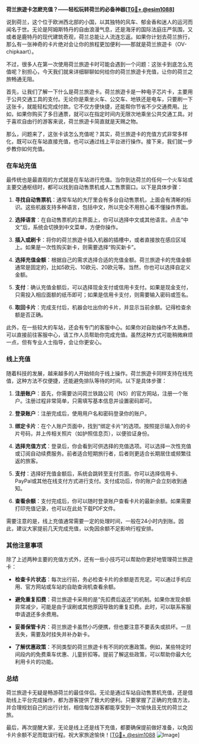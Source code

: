 **荷兰旅遊卡怎麽充值？——轻松玩转荷兰的必备神器[[TG💪+ @esim1088](https://t.me/s/esim1088)]**

说到荷兰，这个位于欧洲西北部的小国，以其独特的风车、郁金香和迷人的运河而闻名于世。无论是阿姆斯特丹的自由浪漫气息，还是海牙的国际法庭庄严氛围，又或者是鹿特丹的现代建筑奇观，荷兰总能让人流连忘返。如果你计划去荷兰旅行，那么有一张神奇的卡片绝对会让你的旅程更加便利——那就是荷兰旅遊卡（OV-chipkaart）。

不过，很多人在第一次使用荷兰旅遊卡时可能会遇到一个问题：这张卡到底怎么充值呢？别担心，今天我们就来详细聊聊如何给你的荷兰旅遊卡充值，让你的荷兰之旅畅通无阻。

首先，让我们了解一下什么是荷兰旅遊卡。荷兰旅遊卡是一种电子芯片卡，主要用于公共交通工具的支付。无论你是乘坐火车、公交车、地铁还是电车，只要刷一下这张卡，就能轻松完成付款。它不仅方便快捷，还能帮你节省不少交通费用。比如，如果你购买了多日通票，就可以在指定时间内无限次地乘坐公共交通工具。对于喜欢自由行的游客来说，荷兰旅遊卡简直就是天赐之物。

那么，问题来了，这张卡该怎么充值呢？其实，荷兰旅遊卡的充值方式非常多样化，既可以在车站直接充值，也可以通过线上平台进行操作。接下来，我们就一步步教你如何充值。

### 在车站充值

最传统也是最直观的方式就是在车站进行充值。当你到达荷兰的任何一个火车站或主要交通枢纽时，都可以找到自动售票机或人工售票窗口。以下是具体步骤：

1. **寻找自动售票机**：通常车站的大厅里会有多台自动售票机，上面会有清晰的标识。这些机器支持多种语言，包括中文，所以完全不用担心看不懂操作界面。

2. **选择语言**：在自动售票机的主界面上，你可以选择中文或其他语言。点击“中文”后，系统会切换到中文菜单，方便你操作。

3. **插入或刷卡**：将你的荷兰旅遊卡插入机器的插槽中，或者直接放在感应区域上。如果是一次性购买新卡，则需要选择“购买新卡”。

4. **选择充值金额**：根据自己的需求选择合适的充值金额。荷兰旅遊卡的充值金额通常是固定的，比如5欧元、10欧元、20欧元等。当然，你也可以选择自定义金额。

5. **支付**：确认充值金额后，可以选择现金支付或信用卡支付。如果是现金支付，只需投入相应面额的纸币即可；如果是信用卡支付，则需要输入密码或签名。

6. **取回卡片**：完成支付后，机器会吐出你的卡片，并显示当前余额。记得检查余额是否正确。

此外，在一些较大的车站，还会有专门的客服中心。如果你对自助操作不太熟悉，可以直接前往客服中心，请工作人员帮助你完成充值。虽然这种方式可能稍微麻烦一点，但有专业人士指导，会让你更安心。

### 线上充值

随着科技的发展，越来越多的人开始倾向于线上操作。荷兰旅遊卡同样支持在线充值，这种方法不仅便捷，还能避免排队等待的时间。以下是具体步骤：

1. **注册账户**：首先，你需要访问荷兰铁路公司（NS）的官方网站，注册一个账户。注册过程非常简单，只需填写基本信息并设置密码即可。

2. **登录账户**：注册完成后，使用用户名和密码登录你的账户。

3. **绑定卡片**：在个人账户页面中，找到“绑定卡片”的选项。按照提示输入你的卡片号码，并上传相关照片（如护照信息页），以便验证身份。

4. **选择充值方式**：登录后，你会看到可供选择的充值选项。可以选择一次性充值或订阅自动续费服务。前者适合短期旅行者，后者则更适合长期居住或频繁往返的旅客。

5. **支付**：选择好充值金额后，系统会跳转至支付页面。你可以选择信用卡、PayPal或其他在线支付方式进行支付。支付成功后，你的账户会立刻收到通知。

6. **查看余额**：支付完成后，你可以随时登录账户查看卡片的最新余额。如果需要打印充值记录，也可以在此处下载PDF文件。

需要注意的是，线上充值通常需要一定的处理时间，一般在24小时内到账。因此，建议大家提前几天完成充值，以免因余额不足影响行程安排。

### 其他注意事项

除了上述两种主要的充值方式外，还有一些小技巧可以帮助你更好地管理荷兰旅遊卡：

- **检查卡片状态**：每次出行前，务必检查卡片的余额是否充足。可以通过手机应用、官方网站或车站的自助查询机查看余额。
  
- **避免重复扣费**：荷兰旅遊卡采用的是“先扣费后返还”的机制。如果你发现余额异常减少，可能是由于误刷或其他原因导致的重复扣费。此时，可以联系客服申请退还多余费用。

- **妥善保管卡片**：荷兰旅遊卡虽然小巧便携，但也要注意不要丢失或损坏。一旦丢失，需要及时挂失并补办新卡。

- **了解优惠政策**：不同类型的荷兰旅遊卡有不同的优惠政策。例如，某些特定时间段内的免费乘车优惠、儿童折扣等。提前了解这些政策，可以帮助你最大化利用卡片的功能。

### 总结

荷兰旅遊卡无疑是畅游荷兰的最佳伴侣。无论是通过车站自动售票机充值，还是借助线上平台完成操作，都为游客提供了极大的便利。只要掌握了正确的充值方法，并合理规划自己的出行计划，相信每位游客都能享受到一次愉快且无忧的荷兰之旅。

最后，再次提醒大家，无论是线上还是线下充值，都要确保提前做好准备，以免因卡片余额不足而耽误行程。祝大家旅途愉快！[[TG💪+ @esim1088](https://t.me/s/esim1088) ![Image](https://i.postimg.cc/4NQfJmqS/Snipaste-2025-05-13-00-14-12.png)]